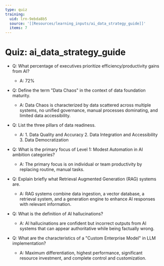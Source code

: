 ```yaml
---
type: quiz
training:
  uid: lrn-9ebda8b5
  source: '[[Resources/learning_inputs/ai_data_strategy_guide]]'
  items: 7
---
```

# Quiz: ai_data_strategy_guide

- Q: What percentage of executives prioritize efficiency/productivity gains from AI?  
  - A: 72%

- Q: Define the term "Data Chaos" in the context of data foundation maturity.  
  - A: Data Chaos is characterized by data scattered across multiple systems, no unified governance, manual processes dominating, and limited data accessibility.

- Q: List the three pillars of data readiness.  
  - A: 1. Data Quality and Accuracy 2. Data Integration and Accessibility 3. Data Democratization

- Q: What is the primary focus of Level 1: Modest Automation in AI ambition categories?  
  - A: The primary focus is on individual or team productivity by replacing routine, manual tasks.

- Q: Explain briefly what Retrieval Augmented Generation (RAG) systems are.  
  - A: RAG systems combine data ingestion, a vector database, a retrieval system, and a generation engine to enhance AI responses with relevant information.

- Q: What is the definition of AI hallucinations?  
  - A: AI hallucinations are confident but incorrect outputs from AI systems that can appear authoritative while being factually wrong.

- Q: What are the characteristics of a "Custom Enterprise Model" in LLM implementation?  
  - A: Maximum differentiation, highest performance, significant resource investment, and complete control and customization.